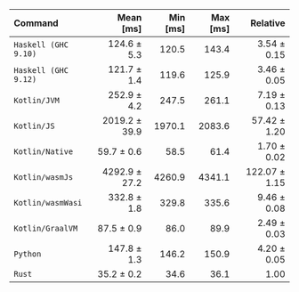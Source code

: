 | Command | Mean [ms] | Min [ms] | Max [ms] | Relative |
|:---|---:|---:|---:|---:|
| `Haskell (GHC 9.10)` | 124.6 ± 5.3 | 120.5 | 143.4 | 3.54 ± 0.15 |
| `Haskell (GHC 9.12)` | 121.7 ± 1.4 | 119.6 | 125.9 | 3.46 ± 0.05 |
| `Kotlin/JVM` | 252.9 ± 4.2 | 247.5 | 261.1 | 7.19 ± 0.13 |
| `Kotlin/JS` | 2019.2 ± 39.9 | 1970.1 | 2083.6 | 57.42 ± 1.20 |
| `Kotlin/Native` | 59.7 ± 0.6 | 58.5 | 61.4 | 1.70 ± 0.02 |
| `Kotlin/wasmJs` | 4292.9 ± 27.2 | 4260.9 | 4341.1 | 122.07 ± 1.15 |
| `Kotlin/wasmWasi` | 332.8 ± 1.8 | 329.8 | 335.6 | 9.46 ± 0.08 |
| `Kotlin/GraalVM` | 87.5 ± 0.9 | 86.0 | 89.9 | 2.49 ± 0.03 |
| `Python` | 147.8 ± 1.3 | 146.2 | 150.9 | 4.20 ± 0.05 |
| `Rust` | 35.2 ± 0.2 | 34.6 | 36.1 | 1.00 |
